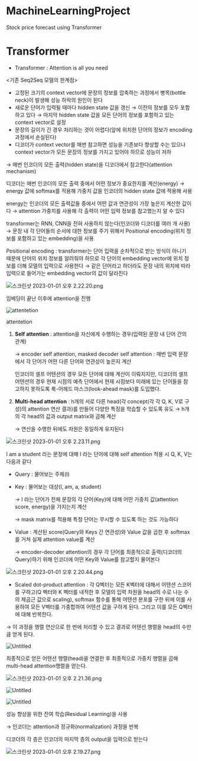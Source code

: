 # MachineLearningProject
Stock price forecast using Transformer

# Transformer

- Transformer : Attention is all you need

<기존 Seq2Seq 모델의 한계점>

- 고정된 크기의 context vector에 문장의 정보를 압축하는 과정에서 병목(bottle neck)이 발생해 성능 하락의 원인이 된다
- 새로운 단어가 입력될 때마다 hidden state 값을 갱신 → 이전의 정보를 모두 포함하고 있다 → 마지막 hidden state 값을 모든 단어의 정보를 포함하고 있는 context vector로 설정
- 문장의 길이가 긴 경우 처리하는 것이 어렵다(앞에 위치한 단어의 정보가 encoding 과정에서 손실된다)
- 디코더가 context vector를 매번 참고하면 성능을 기존보다 향상할 수는 있으나 context vector가 모든 문장의 정보를 가지고 있어야 하므로 성능이 저하

→ 매번 인코더의 모든 출력(hidden state)을 디코더에서 참고한다(attention mechanism)

디코더는 매번 인코더의 모든 출력 중에서 어떤 정보가 중요한지를 계산(energy) → energy 값에 softmax를 적용해 가중치 값을 인코더의 hidden state 값에 적용해 사용

energy는 인코더의 모든 출력값들 중에서 어떤 값과 연관성이 가장 높은지 계산한 값이다 → attention 가중치를 사용해 각 출력이 어떤 입력 정보를 참고했는지 알 수 있다

transformer는 RNN, CNN을 전혀 사용하지 않는다(인코더와 디코더를 여러 개 사용) → 문장 내 각 단어들의 순서에 대한 정보를 주기 위해서 Positional encoding(위치 정보를 포함하고 있는 embedding)을 사용

Positional encoding : transformer는 단어 입력을 순차적으로 받는 방식이 아니기 때문에 단어의 위치 정보를 알려줘야 하므로 각 단어의 embedding vector에 위치 정보를 더해 모델의 입력으로 사용한다 → 같은 단어라고 하더라도 문장 내의 위치에 따라 입력으로 들어가는 embedding vector의 값이 달라진다

![스크린샷 2023-01-01 오후 2.22.20.png](Transformer%200877a6f026b04620a005ecca83244a76/%25E1%2584%2589%25E1%2585%25B3%25E1%2584%258F%25E1%2585%25B3%25E1%2584%2585%25E1%2585%25B5%25E1%2586%25AB%25E1%2584%2589%25E1%2585%25A3%25E1%2586%25BA_2023-01-01_%25E1%2584%258B%25E1%2585%25A9%25E1%2584%2592%25E1%2585%25AE_2.22.20.png)

임베딩이 끝난 이후에 attention을 진행

![attentetion](Transformer%200877a6f026b04620a005ecca83244a76/Untitled.png)

attentetion

1. **Self attention** : attention을 자신에게 수행하는 경우(입력된 문장 내 단어 간의 관계)
    
    → encoder self attention, masked decoder self attention : 매번 입력 문장에서 각 단어가 어떤 다른 단어와 연관성이 높은지 계산
    
    인코더의 셀프 어텐션의 경우 모든 단어에 대해 계산이 이뤄지지만, 디코더의 셀프 어텐션의 경우 현재 시점의 예측 단어에서 현재 시점보다 미래에 있는 단어들을 참고하지 못하도록 룩-어헤드 마스크(look-ahead mask)를 도입했다.
    
2. **Multi-head attention** : h개의 서로 다른 head(각 concept(각 각 Q, K, V로 구성)의 attention 연산 결과)를 만들어 다양한 특징을 학습할 수 있도록 유도 → h개의 각 head의 값과 output matrix와 곱해 계산
    
    → 연산을 수행한 뒤에도 차원은 동일하게 유지된다
    

![스크린샷 2023-01-01 오후 2.23.11.png](Transformer%200877a6f026b04620a005ecca83244a76/%25E1%2584%2589%25E1%2585%25B3%25E1%2584%258F%25E1%2585%25B3%25E1%2584%2585%25E1%2585%25B5%25E1%2586%25AB%25E1%2584%2589%25E1%2585%25A3%25E1%2586%25BA_2023-01-01_%25E1%2584%258B%25E1%2585%25A9%25E1%2584%2592%25E1%2585%25AE_2.23.11.png)

I am a student 라는 문장에 대해 I 라는 단어에 대해 self attention 적용 시 Q, K, V는 다음과 같다

- Query : 물어보는 주체(I)
- Key : 물어보는 대상(I, am, a, student)
    
    → I 라는 단어가 전체 문장의 각 단어(Key)에 대해 어떤 가중치 값(attention score, energy)을 가지는지 계산
    
    → mask matrix를 적용해 특정 단어는 무시할 수 있도록 하는 것도 가능하다
    
- Value : 계산된 score(Query와 Keys 간 연관성)와 Value 값을 곱한 후 softmax를 거쳐 실제 attention value를 계산
    
    → encoder-decoder attention의 경우 각 단어를 최종적으로 출력(디코더의 Query)하기 위해 인코더에 어떤 Key와 Value를 참고할지 물어본다
    

![스크린샷 2023-01-01 오후 2.20.44.png](Transformer%200877a6f026b04620a005ecca83244a76/%25E1%2584%2589%25E1%2585%25B3%25E1%2584%258F%25E1%2585%25B3%25E1%2584%2585%25E1%2585%25B5%25E1%2586%25AB%25E1%2584%2589%25E1%2585%25A3%25E1%2586%25BA_2023-01-01_%25E1%2584%258B%25E1%2585%25A9%25E1%2584%2592%25E1%2585%25AE_2.20.44.png)

- Scaled dot-product attention : 각 Q벡터는 모든 K벡터에 대해서 어텐션 스코어를 구하고(Q 벡터와 K 벡터를 내적한 후 모델의 입력 차원을 head의 수로 나눈 수의 제곱근 값으로 scaling), softmax 함수를 통해 어텐션 분포를 구한 뒤에 이를 사용하여 모든 V벡터를 가중합하여 어텐션 값을 구하게 된다. 그리고 이를 모든 Q벡터에 대해 반복한다.

→ 이 과정을 행렬 연산으로 한 번에 처리할 수 있고 결과로 어텐션 행렬을 head의 수만큼 얻게 된다. 

![Untitled](Transformer%200877a6f026b04620a005ecca83244a76/Untitled%201.png)

최종적으로 얻은 어텐션 행렬(head)을 연결한 후 최종적으로 가중치 행렬을 곱해 multi-head attention행렬을 얻는다.

![스크린샷 2023-01-01 오후 2.21.36.png](Transformer%200877a6f026b04620a005ecca83244a76/%25E1%2584%2589%25E1%2585%25B3%25E1%2584%258F%25E1%2585%25B3%25E1%2584%2585%25E1%2585%25B5%25E1%2586%25AB%25E1%2584%2589%25E1%2585%25A3%25E1%2586%25BA_2023-01-01_%25E1%2584%258B%25E1%2585%25A9%25E1%2584%2592%25E1%2585%25AE_2.21.36.png)

![Untitled](Transformer%200877a6f026b04620a005ecca83244a76/Untitled%202.png)

![Untitled](Transformer%200877a6f026b04620a005ecca83244a76/Untitled%203.png)

성능 향상을 위한 잔여 학습(Residual Learning)을 사용

→ 인코더는 attention과 정규화(normalization) 과정을 반복

디코더의 각 층은 인코더의 마지막 층의 output을 입력으로 받는다

![스크린샷 2023-01-01 오후 2.19.27.png](Transformer%200877a6f026b04620a005ecca83244a76/%25E1%2584%2589%25E1%2585%25B3%25E1%2584%258F%25E1%2585%25B3%25E1%2584%2585%25E1%2585%25B5%25E1%2586%25AB%25E1%2584%2589%25E1%2585%25A3%25E1%2586%25BA_2023-01-01_%25E1%2584%258B%25E1%2585%25A9%25E1%2584%2592%25E1%2585%25AE_2.19.27.png)
